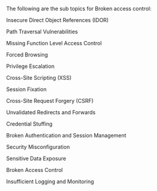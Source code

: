 The following are the sub topics for Broken access control:

Insecure Direct Object References (IDOR)

Path Traversal Vulnerabilities

Missing Function Level Access Control

Forced Browsing

Privilege Escalation

Cross-Site Scripting (XSS)

Session Fixation

Cross-Site Request Forgery (CSRF)

Unvalidated Redirects and Forwards

Credential Stuffing

Broken Authentication and Session Management

Security Misconfiguration

Sensitive Data Exposure

Broken Access Control

Insufficient Logging and Monitoring
 

